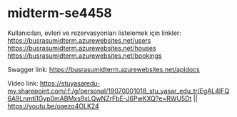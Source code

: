 # midterm-se4458
  
  Kullanıcıları, evleri ve rezervasyonları listelemek için linkler:
https://busrasumidterm.azurewebsites.net/users
https://busrasumidterm.azurewebsites.net/houses
https://busrasumidterm.azurewebsites.net/bookings
  
  Swagger link:
https://busrasumidterm.azurewebsites.net/apidocs

  Video link:
https://stuyasaredu-my.sharepoint.com/:f:/g/personal/19070001018_stu_yasar_edu_tr/EgAL4IFQ6A9Lnmti1Gyp0mABMxs9xLQwNZrFbE-J6PwKXQ?e=RWU5Dt || https://youtu.be/oaezo4OLK24
